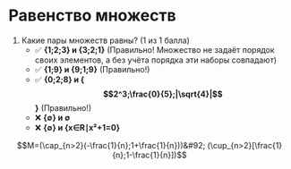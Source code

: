 # Равенство множеств

1. Какие пары множеств равны? (1 из 1 балла)
   * ✅ **{1;2;3} и {3;2;1}** (Правильно! Множество не задаёт порядок своих элементов, а без учёта порядка эти наборы совпадают)
   * ✅ **{1;9} и {9;1;9}** (Правильно!)
   * ✅ **{0;2;8} и { $$2^3;\frac{0}{5};|\sqrt{4}|$$ }** (Правильно!)
   * ❌ **{∅} и ∅**
   * ❌ **{∅} и {x∈R∣x²+1=0}**


$$M=(\cap_{n>2}(-\frac{1}{n};1+\frac{1}{n}))&#92; (\cup_{n>2}[\frac{1}{n};1-\frac{1}{n}])$$
